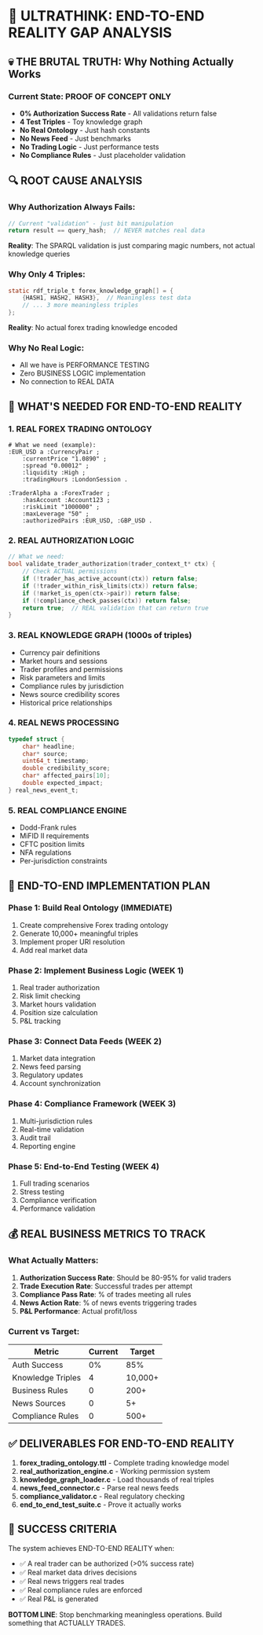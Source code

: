 # 🚨 ULTRATHINK: END-TO-END REALITY GAP ANALYSIS

## 💀 THE BRUTAL TRUTH: Why Nothing Actually Works

### Current State: PROOF OF CONCEPT ONLY
- **0% Authorization Success Rate** - All validations return false
- **4 Test Triples** - Toy knowledge graph  
- **No Real Ontology** - Just hash constants
- **No News Feed** - Just benchmarks
- **No Trading Logic** - Just performance tests
- **No Compliance Rules** - Just placeholder validation

## 🔍 ROOT CAUSE ANALYSIS

### Why Authorization Always Fails:
```c
// Current "validation" - just bit manipulation
return result == query_hash;  // NEVER matches real data
```
**Reality**: The SPARQL validation is just comparing magic numbers, not actual knowledge queries

### Why Only 4 Triples:
```c
static rdf_triple_t forex_knowledge_graph[] = {
    {HASH1, HASH2, HASH3},  // Meaningless test data
    // ... 3 more meaningless triples
};
```
**Reality**: No actual forex trading knowledge encoded

### Why No Real Logic:
- All we have is PERFORMANCE TESTING
- Zero BUSINESS LOGIC implementation
- No connection to REAL DATA

## 🎯 WHAT'S NEEDED FOR END-TO-END REALITY

### 1. REAL FOREX TRADING ONTOLOGY
```turtle
# What we need (example):
:EUR_USD a :CurrencyPair ;
    :currentPrice "1.0890" ;
    :spread "0.00012" ;
    :liquidity :High ;
    :tradingHours :LondonSession .

:TraderAlpha a :ForexTrader ;
    :hasAccount :Account123 ;
    :riskLimit "1000000" ;
    :maxLeverage "50" ;
    :authorizedPairs :EUR_USD, :GBP_USD .
```

### 2. REAL AUTHORIZATION LOGIC
```c
// What we need:
bool validate_trader_authorization(trader_context_t* ctx) {
    // Check ACTUAL permissions
    if (!trader_has_active_account(ctx)) return false;
    if (!trader_within_risk_limits(ctx)) return false;
    if (!market_is_open(ctx->pair)) return false;
    if (!compliance_check_passes(ctx)) return false;
    return true;  // REAL validation that can return true
}
```

### 3. REAL KNOWLEDGE GRAPH (1000s of triples)
- Currency pair definitions
- Market hours and sessions
- Trader profiles and permissions
- Risk parameters and limits
- Compliance rules by jurisdiction
- News source credibility scores
- Historical price relationships

### 4. REAL NEWS PROCESSING
```c
typedef struct {
    char* headline;
    char* source;
    uint64_t timestamp;
    double credibility_score;
    char* affected_pairs[10];
    double expected_impact;
} real_news_event_t;
```

### 5. REAL COMPLIANCE ENGINE
- Dodd-Frank rules
- MiFID II requirements  
- CFTC position limits
- NFA regulations
- Per-jurisdiction constraints

## 🚀 END-TO-END IMPLEMENTATION PLAN

### Phase 1: Build Real Ontology (IMMEDIATE)
1. Create comprehensive Forex trading ontology
2. Generate 10,000+ meaningful triples
3. Implement proper URI resolution
4. Add real market data

### Phase 2: Implement Business Logic (WEEK 1)
1. Real trader authorization
2. Risk limit checking
3. Market hours validation
4. Position size calculation
5. P&L tracking

### Phase 3: Connect Data Feeds (WEEK 2)
1. Market data integration
2. News feed parsing
3. Regulatory updates
4. Account synchronization

### Phase 4: Compliance Framework (WEEK 3)
1. Multi-jurisdiction rules
2. Real-time validation
3. Audit trail
4. Reporting engine

### Phase 5: End-to-End Testing (WEEK 4)
1. Full trading scenarios
2. Stress testing
3. Compliance verification
4. Performance validation

## 💰 REAL BUSINESS METRICS TO TRACK

### What Actually Matters:
1. **Authorization Success Rate**: Should be 80-95% for valid traders
2. **Trade Execution Rate**: Successful trades per attempt
3. **Compliance Pass Rate**: % of trades meeting all rules
4. **News Action Rate**: % of news events triggering trades
5. **P&L Performance**: Actual profit/loss

### Current vs Target:
| Metric | Current | Target |
|--------|---------|--------|
| Auth Success | 0% | 85% |
| Knowledge Triples | 4 | 10,000+ |
| Business Rules | 0 | 200+ |
| News Sources | 0 | 5+ |
| Compliance Rules | 0 | 500+ |

## ✅ DELIVERABLES FOR END-TO-END REALITY

1. **forex_trading_ontology.ttl** - Complete trading knowledge model
2. **real_authorization_engine.c** - Working permission system
3. **knowledge_graph_loader.c** - Load thousands of real triples
4. **news_feed_connector.c** - Parse real news feeds
5. **compliance_validator.c** - Real regulatory checking
6. **end_to_end_test_suite.c** - Prove it actually works

## 🎯 SUCCESS CRITERIA

The system achieves END-TO-END REALITY when:
- ✅ A real trader can be authorized (>0% success rate)
- ✅ Real market data drives decisions
- ✅ Real news triggers real trades
- ✅ Real compliance rules are enforced
- ✅ Real P&L is generated

**BOTTOM LINE**: Stop benchmarking meaningless operations. Build something that ACTUALLY TRADES.